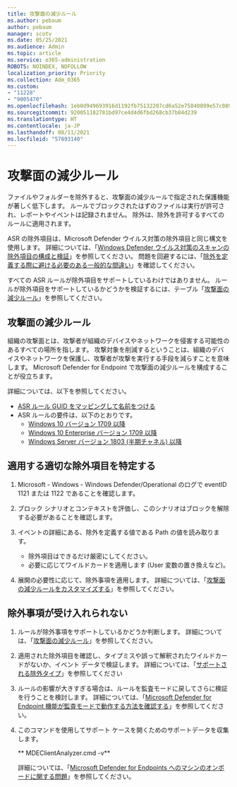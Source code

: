 ```yaml
---
title: 攻撃面の減少ルール
ms.author: pebaum
author: pebaum
manager: scotv
ms.date: 05/25/2021
ms.audience: Admin
ms.topic: article
ms.service: o365-administration
ROBOTS: NOINDEX, NOFOLLOW
localization_priority: Priority
ms.collection: Adm_O365
ms.custom:
- "11228"
- "9005470"
ms.openlocfilehash: 1eb0d949693916d1192fb75132207cd6a52e75840899e57c089a5f5aaca3ca88
ms.sourcegitcommit: 920051182781bd97ce4d4d6fbd268cb37b84d239
ms.translationtype: HT
ms.contentlocale: ja-JP
ms.lasthandoff: 08/11/2021
ms.locfileid: "57893140"
---
```

# <a name="attack-surface-reduction-rules"></a>攻撃面の減少ルール

ファイルやフォルダーを除外すると、攻撃面の減少ルールで指定された保護機能が著しく低下します。 ルールでブロックされたはずのファイルは実行が許可され、レポートやイベントは記録されません。 除外は、除外を許可するすべてのルールに適用されます。

ASR の除外項目は、Microsoft Defender ウイルス対策の除外項目と同じ構文を使用します。 詳細については、「[Windows Defender ウイルス対策のスキャンの除外項目の構成と検証](https://docs.microsoft.com/microsoft-365/security/defender-endpoint/configure-exclusions-microsoft-defender-antivirus)」を参照してください。 問題を回避するには、「[除外を定義する際に避ける必要のある一般的な間違い](https://docs.microsoft.com/microsoft-365/security/defender-endpoint/common-exclusion-mistakes-microsoft-defender-antivirus)」を確認してください。

すべての ASR ルールが除外項目をサポートしているわけではありません。 ルールが除外項目をサポートしているかどうかを検証するには、テーブル「[攻撃面の減少ルール](https://docs.microsoft.com/microsoft-365/security/defender-endpoint/attack-surface-reduction#attack-surface-reduction-rules)」を参照してください。

## <a name="attack-surface-reduction-rules"></a>攻撃面の減少ルール

組織の攻撃面とは、攻撃者が組織のデバイスやネットワークを侵害する可能性のあるすべての場所を指します。 攻撃対象を削減するということは、組織のデバイスやネットワークを保護し、攻撃者が攻撃を実行する手段を減らすことを意味します。 Microsoft Defender for Endpoint で攻撃面の減少ルールを構成することが役立ちます。

詳細については、以下を参照してください。

- [ASR ルール GUID をマッピングして名前をつける](https://docs.microsoft.com/microsoft-365/security/defender-endpoint/attack-surface-reduction#attack-surface-reduction-rules)
- ASR ルールの要件は、以下のとおりです。
    - [Windows 10 バージョン 1709 以降](https://docs.microsoft.com/windows/whats-new/whats-new-windows-10-version-1709)
    - [Windows 10 Enterprise バージョン 1709 以降](https://docs.microsoft.com/windows/whats-new/whats-new-windows-10-version-1709)
    - [Windows Server バージョン 1803 (半期チャネル) 以降](https://docs.microsoft.com/windows-server/get-started/whats-new-in-windows-server-1803)

## <a name="identify-the-correct-exclusion-to-apply"></a>適用する適切な除外項目を特定する

1. Microsoft - Windows - Windows Defender/Operational のログで eventID 1121 または 1122 であることを確認します。

1. ブロック シナリオとコンテキストを評価し、このシナリオはブロックを解除する必要があることを確認します。

1. イベントの詳細にある、除外を定義する値である Path の値を読み取ります。
    - 除外項目はできるだけ厳密にしてください。
    - 必要に応じてワイルドカードを適用します (User 変数の置き換えなど)。

1. 展開の必要性に応じて、除外事項を適用します。 詳細については、「[攻撃面の減少ルールをカスタマイズする](https://docs.microsoft.com/microsoft-365/security/defender-endpoint/customize-attack-surface-reduction)」を参照してください。

## <a name="exclusion-is-not-honored"></a>除外事項が受け入れられない

1. ルールが除外事項をサポートしているかどうか判断します。 詳細については、「[攻撃面の減少ルール](https://docs.microsoft.com/microsoft-365/security/defender-endpoint/attack-surface-reduction#attack-surface-reduction-rules)」を参照してください。

1. 適用された除外項目を確認し、タイプミスや誤って解釈されたワイルドカードがないか、イベント データで検証します。 詳細については、「[サポートされる除外タイプ](https://docs.microsoft.com/microsoft-365/security/defender-endpoint/mac-exclusions#supported-exclusion-types)」を参照してください

1. ルールの影響が大きすぎる場合は、ルールを監査モードに戻してさらに検証を行うことを検討します。 詳細については、「[Microsoft Defender for Endpoint 機能が監査モードで動作する方法を確認する](https://docs.microsoft.com/microsoft-365/security/defender-endpoint/audit-windows-defender)」を参照してください。

1. このコマンドを使用してサポート ケースを開くためのサポートデータを収集します。
    
   ** MDEClientAnalyzer.cmd -v**

    詳細については、「[Microsoft Defender for Endpoints へのマシンのオンボードに関する問題](issues-with-onboarding-machines.md)」を参照してください。
